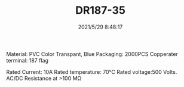 ﻿---
layout: post 
title: DR187-35
tags: DR187
categories: housing-terminal
overview: sleveet,180,PVC
series: DF
part_number: 0499-1
thumb_img: 
small_img: static/202105/499-20210529.jpg
date: 2021/5/29 8:48:17
---


Material: PVC
Color Transpant, Blue
Packaging: 2000PCS
Copperater terminal:  187 flag

Rated Current: 10A
Rated temperature: 70℃
Rated voltage:500 Volts. AC/DC
Resistance at >100 MΩ
